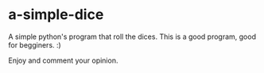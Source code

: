 # a-simple-dice
A simple python's program that roll the dices. This is a good program, good for begginers. :)

Enjoy and comment your opinion. 

